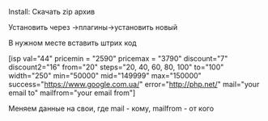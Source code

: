 Install: Скачать zip архив

Установить через ->плагины->установить новый

В нужном месте вставить штрих код

[isp val="44" pricemin = "2590" pricemax = "3790" discount="7" discount2="16" from="20" steps="20, 40, 60, 80, 100" to="100" width="250" min="50000" mid="149999" max="150000" success="https://www.google.com.ua/" error="http://php.net/" mail="your email to" mailfrom="your email from"]

Меняем данные на свои, где mail - кому, mailfrom - от кого

